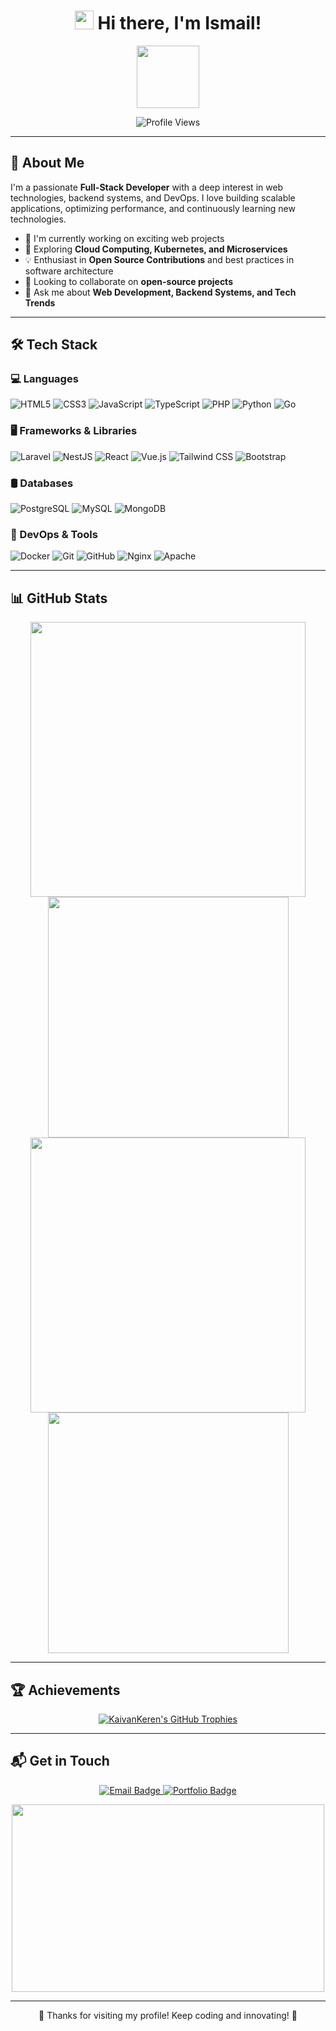 <h1 align="center">
  <img src="https://media.giphy.com/media/hvRJCLFzcasrR4ia7z/giphy.gif" width="30px"/>
  Hi there, I'm Ismail!
</h1>

<div align="center">
  <img src="https://media.giphy.com/media/M9gbBd9nbDrOTu1Mqx/giphy.gif" width="100"/>
</div>

<p align="center">
  <img src="https://komarev.com/ghpvc/?username=KaivanKeren&style=flat-square&color=blue" alt="Profile Views"/>
</p>

---

## 🚀 About Me

I'm a passionate **Full-Stack Developer** with a deep interest in web technologies, backend systems, and DevOps. I love building scalable applications, optimizing performance, and continuously learning new technologies.

- 🔭 I'm currently working on exciting web projects  
- 🌱 Exploring **Cloud Computing, Kubernetes, and Microservices**  
- 💡 Enthusiast in **Open Source Contributions** and best practices in software architecture  
- 👯 Looking to collaborate on **open-source projects**  
- 💬 Ask me about **Web Development, Backend Systems, and Tech Trends**  

---

## 🛠️ Tech Stack

### **💻 Languages**
![HTML5](https://img.shields.io/badge/-HTML5-E34F26?style=flat&logo=html5&logoColor=white)
![CSS3](https://img.shields.io/badge/-CSS3-1572B6?style=flat&logo=css3&logoColor=white)
![JavaScript](https://img.shields.io/badge/-JavaScript-F7DF1E?style=flat&logo=javascript&logoColor=black)
![TypeScript](https://img.shields.io/badge/-TypeScript-3178C6?style=flat&logo=typescript&logoColor=white)
![PHP](https://img.shields.io/badge/-PHP-777BB4?style=flat&logo=php&logoColor=white)
![Python](https://img.shields.io/badge/-Python-3776AB?style=flat&logo=python&logoColor=white)
![Go](https://img.shields.io/badge/-Go-00ADD8?style=flat&logo=go&logoColor=white)

### **🖥️ Frameworks & Libraries**
![Laravel](https://img.shields.io/badge/-Laravel-FF2D20?style=flat&logo=laravel&logoColor=white)
![NestJS](https://img.shields.io/badge/-NestJS-E0234E?style=flat&logo=nestjs&logoColor=white)
![React](https://img.shields.io/badge/-React-61DAFB?style=flat&logo=react&logoColor=black)
![Vue.js](https://img.shields.io/badge/-Vue.js-4FC08D?style=flat&logo=vue.js&logoColor=white)
![Tailwind CSS](https://img.shields.io/badge/-TailwindCSS-38B2AC?style=flat&logo=tailwind-css&logoColor=white)
![Bootstrap](https://img.shields.io/badge/-Bootstrap-7952B3?style=flat&logo=bootstrap&logoColor=white)

### **🛢️ Databases**
![PostgreSQL](https://img.shields.io/badge/-PostgreSQL-336791?style=flat&logo=postgresql&logoColor=white)
![MySQL](https://img.shields.io/badge/-MySQL-4479A1?style=flat&logo=mysql&logoColor=white)
![MongoDB](https://img.shields.io/badge/-MongoDB-47A248?style=flat&logo=mongodb&logoColor=white)

### **🔧 DevOps & Tools**
![Docker](https://img.shields.io/badge/-Docker-2496ED?style=flat&logo=docker&logoColor=white)
![Git](https://img.shields.io/badge/-Git-F05032?style=flat&logo=git&logoColor=white)
![GitHub](https://img.shields.io/badge/-GitHub-181717?style=flat&logo=github&logoColor=white)
![Nginx](https://img.shields.io/badge/-Nginx-009639?style=flat&logo=nginx&logoColor=white)
![Apache](https://img.shields.io/badge/-Apache-D22128?style=flat&logo=apache&logoColor=white)

---

## 📊 GitHub Stats  

<p align="center">
  <img width="440px" src="https://github-readme-stats.vercel.app/api?username=KaivanKeren&show_icons=true&theme=onedark">
  <img width="385px" src="https://github-readme-stats.anuraghazra1.vercel.app/api/top-langs/?username=KaivanKeren&layout=compact&theme=onedark">
  <img width="440px" src="https://github-readme-activity-graph.vercel.app/graph?username=KaivanKeren&theme=github">
  <img width="385px" src="https://github-readme-streak-stats.herokuapp.com/?user=KaivanKeren&theme=onedark">
</p>

---

## 🏆 Achievements  

<p align="center">
  <a href="https://github.com/KaivanKeren">
    <img src="https://github-profile-trophy.vercel.app/?username=KaivanKeren&theme=onedark&no-frame=true&row=1&column=7" alt="KaivanKeren's GitHub Trophies" />
  </a>
</p>

---

## 📬 Get in Touch  

<p align="center">
  <a href="mailto:x.iml.7122@gmail.com">
    <img src="https://img.shields.io/badge/Email-D14836?style=for-the-badge&logo=gmail&logoColor=white" alt="Email Badge"/>
  </a>
  <a href="https://ismail-skada.vercel.app">
    <img src="https://img.shields.io/badge/Portfolio-0A0A0A?style=for-the-badge&logo=dev.to&logoColor=white" alt="Portfolio Badge"/>
  </a>
</p>

<p align="center">
  <img src="https://media.giphy.com/media/L8K62iTDkzGX6/giphy.gif" width="500" height="300"/>
</p>

---

<p align="center">
  🚀 Thanks for visiting my profile! Keep coding and innovating! 🚀
</p>
